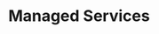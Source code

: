 ---
#Delimiter files are used to separate the list of documentation pages into sections.
title: "Managed Services"
type: delimiter
weight:  11 # Change this weight to change order of sections
sitemapExclude: True
_build:
  publishResources: false
  render: never
---